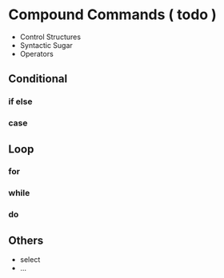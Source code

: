 # Compound Commands ( todo )

- Control Structures
- Syntactic Sugar
- Operators

## Conditional

### if else

### case

## Loop

### for

### while

### do

## Others

- select
- …
